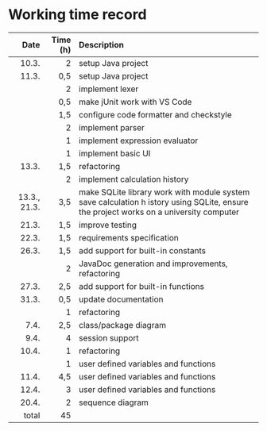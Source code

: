 # Working time record

| Date  | Time (h)  | Description |
| ----: | --------: | :---------- |
| 10.3. |         2 | setup Java project |
| 11.3. |       0,5 | setup Java project |
|       |         2 | implement lexer |
|       |       0,5 | make jUnit work with VS Code |
|       |       1,5 | configure code formatter and checkstyle |
|       |         2 | implement parser |
|       |         1 | implement expression evaluator |
|       |         1 | implement basic UI |
| 13.3. |       1,5 | refactoring |
|       |         2 | implement calculation history |
| 13.3., 21.3. | 3,5 | make SQLite library work with module system save calculation h istory using SQLite, ensure the project works on a university computer |
| 21.3. |  1,5 | improve testing |
| 22.3. |  1,5 | requirements specification |
| 26.3. |  1,5 | add support for built-in constants |
|       |    2 | JavaDoc generation and improvements, refactoring |
| 27.3. |  2,5 | add support for built-in functions |
| 31.3. |  0,5 | update documentation |
|       |    1 | refactoring |
|  7.4. |  2,5 | class/package diagram |
|  9.4. |    4 | session support |
| 10.4. |    1 | refactoring |
|       |    1 | user defined variables and functions |
| 11.4. |  4,5 | user defined variables and functions |
| 12.4. |    3 | user defined variables and functions |
| 20.4. |    2 | sequence diagram |
| total |   45 | |
